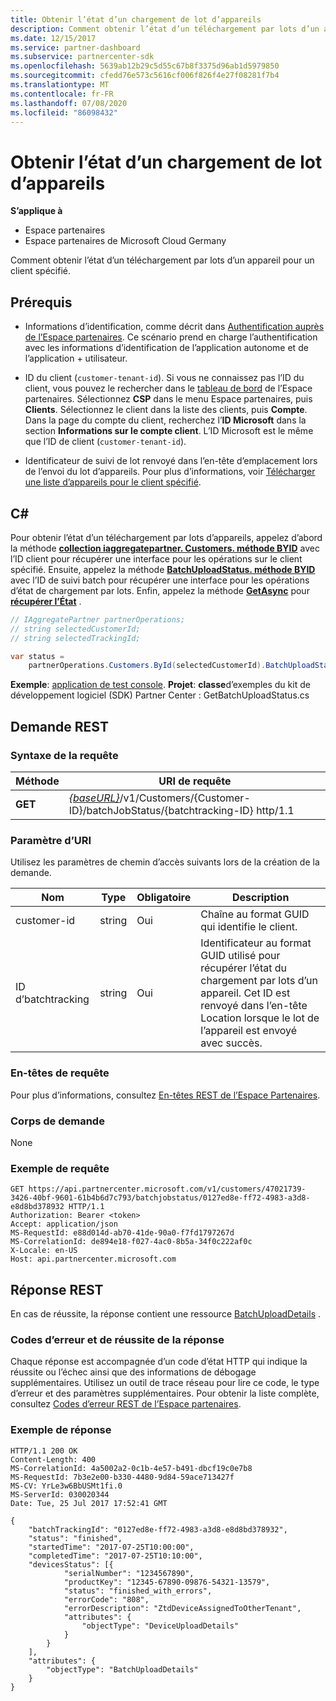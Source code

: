 ```yaml
---
title: Obtenir l’état d’un chargement de lot d’appareils
description: Comment obtenir l’état d’un téléchargement par lots d’un appareil pour un client spécifié.
ms.date: 12/15/2017
ms.service: partner-dashboard
ms.subservice: partnercenter-sdk
ms.openlocfilehash: 5639ab12b29c5d55c67b8f3375d96ab1d5979850
ms.sourcegitcommit: cfedd76e573c5616cf006f826f4e27f08281f7b4
ms.translationtype: MT
ms.contentlocale: fr-FR
ms.lasthandoff: 07/08/2020
ms.locfileid: "86098432"
---
```

# <a name="get-the-status-of-a-device-batch-upload"></a>Obtenir l’état d’un chargement de lot d’appareils

**S’applique à**

- Espace partenaires
- Espace partenaires de Microsoft Cloud Germany

Comment obtenir l’état d’un téléchargement par lots d’un appareil pour un client spécifié.

## <a name="prerequisites"></a>Prérequis

- Informations d’identification, comme décrit dans [Authentification auprès de l’Espace partenaires](partner-center-authentication.md). Ce scénario prend en charge l’authentification avec les informations d’identification de l’application autonome et de l’application + utilisateur.

- ID du client (`customer-tenant-id`). Si vous ne connaissez pas l’ID du client, vous pouvez le rechercher dans le [tableau de bord](https://partner.microsoft.com/dashboard) de l’Espace partenaires. Sélectionnez **CSP** dans le menu Espace partenaires, puis **Clients**. Sélectionnez le client dans la liste des clients, puis **Compte**. Dans la page du compte du client, recherchez l’**ID Microsoft** dans la section **Informations sur le compte client**. L’ID Microsoft est le même que l’ID de client (`customer-tenant-id`).

- Identificateur de suivi de lot renvoyé dans l’en-tête d’emplacement lors de l’envoi du lot d’appareils. Pour plus d’informations, voir [Télécharger une liste d’appareils pour le client spécifié](upload-a-list-of-devices-for-the-specified-customer.md).

## <a name="c"></a>C\#

Pour obtenir l’état d’un téléchargement par lots d’appareils, appelez d’abord la méthode [**collection iaggregatepartner. Customers. méthode BYID**](https://docs.microsoft.com/dotnet/api/microsoft.store.partnercenter.customers.icustomercollection.byid) avec l’ID client pour récupérer une interface pour les opérations sur le client spécifié. Ensuite, appelez la méthode [**BatchUploadStatus. méthode BYID**](https://docs.microsoft.com/dotnet/api/microsoft.store.partnercenter.devicesdeployment.ibatchjobstatuscollection.byid) avec l’ID de suivi batch pour récupérer une interface pour les opérations d’état de chargement par lots. Enfin, appelez la méthode [**GetAsync**](https://docs.microsoft.com/dotnet/api/microsoft.store.partnercenter.devicesdeployment.ibatchjobstatus.getasync) pour [**récupérer l’État**](https://docs.microsoft.com/dotnet/api/microsoft.store.partnercenter.devicesdeployment.ibatchjobstatus.get) .

``` csharp
// IAggregatePartner partnerOperations;
// string selectedCustomerId;
// string selectedTrackingId;

var status =
    partnerOperations.Customers.ById(selectedCustomerId).BatchUploadStatus.ById(selectedTrackingId).Get();
```

**Exemple**: [application de test console](console-test-app.md). **Projet**: **classe**d’exemples du kit de développement logiciel (SDK) Partner Center : GetBatchUploadStatus.cs

## <a name="rest-request"></a>Demande REST

### <a name="request-syntax"></a>Syntaxe de la requête

| Méthode  | URI de requête                                                                                                       |
|---------|-------------------------------------------------------------------------------------------------------------------|
| **GET** | [*{baseURL}*](partner-center-rest-urls.md)/v1/Customers/{Customer-ID}/batchJobStatus/{batchtracking-ID} http/1.1 |

### <a name="uri-parameter"></a>Paramètre d’URI

Utilisez les paramètres de chemin d’accès suivants lors de la création de la demande.

| Nom             | Type   | Obligatoire | Description                                                                                                                                                                    |
|------------------|--------|----------|--------------------------------------------------------------------------------------------------------------------------------------------------------------------------------|
| customer-id      | string | Oui      | Chaîne au format GUID qui identifie le client.                                                                                                                          |
| ID d’batchtracking | string | Oui      | Identificateur au format GUID utilisé pour récupérer l’état du chargement par lots d’un appareil. Cet ID est renvoyé dans l’en-tête Location lorsque le lot de l’appareil est envoyé avec succès. |

### <a name="request-headers"></a>En-têtes de requête

Pour plus d’informations, consultez [En-têtes REST de l’Espace Partenaires](headers.md).

### <a name="request-body"></a>Corps de demande

None

### <a name="request-example"></a>Exemple de requête

```http
GET https://api.partnercenter.microsoft.com/v1/customers/47021739-3426-40bf-9601-61b4b6d7c793/batchjobstatus/0127ed8e-ff72-4983-a3d8-e8d8bd378932 HTTP/1.1
Authorization: Bearer <token>
Accept: application/json
MS-RequestId: e88d014d-ab70-41de-90a0-f7fd1797267d
MS-CorrelationId: de894e18-f027-4ac0-8b5a-34f0c222af0c
X-Locale: en-US
Host: api.partnercenter.microsoft.com
```

## <a name="rest-response"></a>Réponse REST

En cas de réussite, la réponse contient une ressource [BatchUploadDetails](device-deployment-resources.md#batchuploaddetails) .

### <a name="response-success-and-error-codes"></a>Codes d’erreur et de réussite de la réponse

Chaque réponse est accompagnée d’un code d’état HTTP qui indique la réussite ou l’échec ainsi que des informations de débogage supplémentaires. Utilisez un outil de trace réseau pour lire ce code, le type d’erreur et des paramètres supplémentaires. Pour obtenir la liste complète, consultez [Codes d’erreur REST de l’Espace partenaires](error-codes.md).

### <a name="response-example"></a>Exemple de réponse

```http
HTTP/1.1 200 OK
Content-Length: 400
MS-CorrelationId: 4a5002a2-0c1b-4e57-b491-dbcf19c0e7b8
MS-RequestId: 7b3e2e00-b330-4480-9d84-59ace713427f
MS-CV: YrLe3w6BbUSMt1fi.0
MS-ServerId: 030020344
Date: Tue, 25 Jul 2017 17:52:41 GMT

{
    "batchTrackingId": "0127ed8e-ff72-4983-a3d8-e8d8bd378932",
    "status": "finished",
    "startedTime": "2017-07-25T10:00:00",
    "completedTime": "2017-07-25T10:10:00",
    "devicesStatus": [{
            "serialNumber": "1234567890",
            "productKey": "12345-67890-09876-54321-13579",
            "status": "finished_with_errors",
            "errorCode": "808",
            "errorDescription": "ZtdDeviceAssignedToOtherTenant",
            "attributes": {
                "objectType": "DeviceUploadDetails"
            }
        }
    ],
    "attributes": {
        "objectType": "BatchUploadDetails"
    }
}
```
